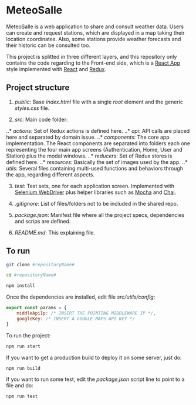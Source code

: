 # MeteoSalle

MeteoSalle is a web application to share and consult weather data. Users can create and request stations, which are displayed in a map taking their location coordinates. Also, some stations provide weather forecasts and their historic can be consulted too.

This project is splitted in three different layers, and this repository only contains the code regarding to the Front-end side, which is a [React App](https://reactjs.org/docs/create-a-new-react-app.html) style implemented with [React](https://reactjs.org/) and [Redux](https://redux.js.org/).

## Project structure

1. _public_: Base _index.html_ file with a single _root_ element and the generic _styles.css_ file.

2. _src_: Main code folder:

..* _actions_: Set of Redux actions is defined here.
..* _api_: API calls are placed here and separated by domain issue. 
..* _components_: The core app implementation. The React components are separated into folders each one representing the four main app screens (Authentication, Home, User and Station) plus the modal windows. 
..* _reducers_: Set of Redux stores is defined here.
..* _resources_: Basically the set of images used by the app. 
..* _utils_: Several files containing multi-used functions and behaviors through the app, regarding different aspects.

3. _test_: Test sets, one for each application screen. Implemented with [Selenium WebDriver](https://www.seleniumhq.org/projects/webdriver/) plus helper libraries such as [Mocha](https://mochajs.org/) and [Chai](https://www.chaijs.com/).

4. _.gitignore_: List of files/folders not to be included in the shared repo.

5. _package.json_: Manifest file where all the project specs, dependencies and scrips are defined.

6. _README.md_: This explaining file.

## To run

```bash
git clone #repositoryName#
```
```bash
cd #repositoryName#
```
```bash
npm install
```
Once the dependencies are installed, edit file _src/utils/config_:
```javascript
export const params = {
    middleApiIp: /* INSERT THE POINTING MIDDLEWARE IP */,
    googleKey: /* INSERT A GOOGLE MAPS API KEY */
}
```
To run the project:
```bash
npm run start
```
If you want to get a production build to deploy it on some server, just do:
```bash
npm run build
```
If you want to run some test, edit the _package.json_ script line to point to a file and do:
```bash
npm run test
```


